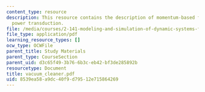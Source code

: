 ```yaml
---
content_type: resource
description: This resource contains the description of momentum-based fluid-mechanical
  power transduction.
file: /media/courses/2-141-modeling-and-simulation-of-dynamic-systems-fall-2006/8539ea58a9dc40f9d79512e715864269_vacuum_cleaner.pdf
file_type: application/pdf
learning_resource_types: []
ocw_type: OCWFile
parent_title: Study Materials
parent_type: CourseSection
parent_uid: d3c65f49-3b76-6b3c-eb42-bf3de285892b
resourcetype: Document
title: vacuum_cleaner.pdf
uid: 8539ea58-a9dc-40f9-d795-12e715864269
---
```

